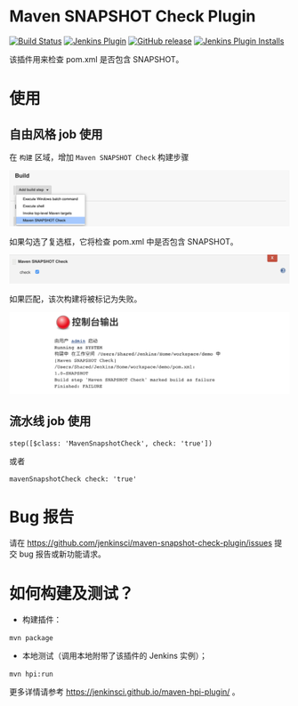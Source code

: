 # Maven SNAPSHOT Check Plugin

[![Build Status](https://ci.jenkins.io/buildStatus/icon?job=Plugins%2Fmaven-snapshot-check-plugin%2Fmaster)](https://ci.jenkins.io/job/Plugins/job/maven-snapshot-check-plugin/job/master/)
[![Jenkins Plugin](https://img.shields.io/jenkins/plugin/v/maven-snapshot-check.svg)](https://plugins.jenkins.io/maven-snapshot-check)
[![GitHub release](https://img.shields.io/github/release/jenkinsci/maven-snapshot-check-plugin.svg?label=changelog)](https://github.com/jenkinsci/maven-snapshot-check-plugin/releases/latest)
[![Jenkins Plugin Installs](https://img.shields.io/jenkins/plugin/i/maven-snapshot-check.svg?color=blue)](https://plugins.jenkins.io/maven-snapshot-check)

该插件用来检查 pom.xml 是否包含 SNAPSHOT。


# 使用

## 自由风格 job 使用

在 `构建` 区域，增加 `Maven SNAPSHOT Check` 构建步骤

![add-build-step](images/add-build-step.png)

如果勾选了复选框，它将检查 pom.xml 中是否包含 SNAPSHOT。

![maven-snapshot-check-plugin-usage](images/maven-snapshot-check-plugin-usage.png)

如果匹配，该次构建将被标记为失败。

![job-build-console-output](images/job-build-console-output.png)

## 流水线 job 使用
```
step([$class: 'MavenSnapshotCheck', check: 'true'])
```
或者
```
mavenSnapshotCheck check: 'true'
```

# Bug 报告
请在 https://github.com/jenkinsci/maven-snapshot-check-plugin/issues 提交 bug 报告或新功能请求。

# 如何构建及测试？
* 构建插件：

`mvn package`

* 本地测试（调用本地附带了该插件的 Jenkins 实例）；

`mvn hpi:run`

更多详情请参考 https://jenkinsci.github.io/maven-hpi-plugin/ 。
